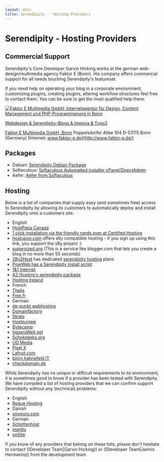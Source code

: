 ```yaml
---
layout: docs
title: Serendipity -  Hosting Providers
---
```

# Serendipity - Hosting Providers

## Commercial Support

Serendipity's Core Developer Garvin Hicking works at the german web-design/multimedia agency Faktor E (Bonn). His company offers commercial support for all needs touching Serendipity's featureset.

If you need help on operating your blog in a corporate environment, customizing plugins, creating plugins, altering workflow structures feel free to contact them. You can be sure to get the most qualified help there:

<a href="http://www.faktor-e.de"><img src="http://www.inpuncto-bonn.de/img_con/logopartner_faktore.gif" alt="Faktor E Multimedia GmbH: Internetagentur für Design, Content Management und PHP-Programmierung in Bonn"></a>

[Webdesign & Serendipity-Blogs & Imperia & Typo3](http://www.faktor-e.de/)

[Faktor E Multimedia GmbH, Bonn](http://www.faktor-e.de/)
Poppelsdorfer Allee 104
D-53115 Bonn (Germany)
[Internet: www.faktor-e.de](http://www.faktor-e.de/)

## Packages

* Debian: [Serendipity Debian Package](http://packages.debian.org/sid/serendipity)
* Softaculous: [Softaculous Automatted Installer cPanel/DirectAdmin](http://www.softaculous.com/softwares/blogs/Serendipity)
* Aefer: [Aefer from Softaculous](http://www.aefer.com/scripts/php/blogs)

## Hosting

Below is a list of companies that supply easy (and sometimes free) access to Serendipity by allowing its customers to automatically deploy and install Serendipity onto a customers site.

* English
 * [HostPapa Canada](http://www.hostpapa.ca/serendipity-hosting.html)
 * [1 click installation via the friendly nerds over at Certified Hosting](http://certifiedhosting.com/applications/index.php?act=3)
 * [hostupon.com](http://www.hostupon.com/idevaffiliate/idevaffiliate.php?id=123&tid1=s9y&tid2=61) offers s9y compatible hosting - if you sign up using this link, you support the s9y project :)
 * [supersized.org](http://www.supersized.org/) (This is a service like blogger.com that lets you create a blog in no more than 50 seconds)
 * [2By2Host](http://www.2by2host.com) has dedicated [serendipity hosting](http://www.2by2host.com/serendipity-hosting.html) plans
 * [PowWeb has a Serendipity install script](http://www.powweb.com/)
 * [1&1 Internet](http://faq.1and1.com/applications/click_n_build_applications/4.html)
 * [A2 Hosting's serendipity package](http://www.a2hosting.com/blog-software/serendipity-hosting)
 * [Hosting Ireland](http://www.hostingireland.ie/serendipity-hosting.php)
* French
 * [Thalix](http://www.thalix.com/index.php?/pages/serendipity.html)
 * [Free.fr](http://support.free.fr/web/)
* German
 * [de-punkt webhosting](http://www.de-punkt.de/)
 * [Domainfactory](http://www.domainfactory.de/)
 * [Strato](http://www.strato.de/)
 * [Hosteurope](http://ad.zanox.com/ppc/?17685171C57139021T)
 * [Bytecamp](http://www.bytecamp.net/de/hosting/details/installer/blogs.html)
 * [tiggersWelt.net](http://tiggerswelt.net/Hosting/Blogging/)
 * [Schokokeks.org](http://www.schokokeks.org)
 * [UD Media](http://www.udmedia.de/)
 * [Pixel X](http://www.pixelx.de/scripte.php?id=54)
 * [Lafruit.com](http://www.lafruit.com/static/template-webspace_serendipity.htm)
 * [björn hahnefeld IT](http://www.hahnefeld.de/internet-services_cms-wps-webdesign.html)
 * [checkdomain.de](https://www.checkdomain.de/webhosting/software/)

While Serendipity has no unique or difficult requirements to its environment, it is sometimes good to know if a provider has been tested with Serendipity. We have compiled a list of hosting providers that we can confirm support Serendipity without any (technical) problems:

* English
 * [Rogue Hosting](http://roguehosting.com)
* Danish
 * [unoeuro.com](http://www.unoeuro.com)
* German
 * [Schottenhost](http://www.schottenhost.de/)
 * [manitu](http://www.manitu.de/webhosting/pakete-domains/vergleich/)
 * [onSite](http://www.onsite.org/)

If you know of any providers that belong on these lists, please don't hesitate to contact  ((Developer Team|Garvin Hicking)) or ((Developer Team|Jannis Hermanns)) from the development team